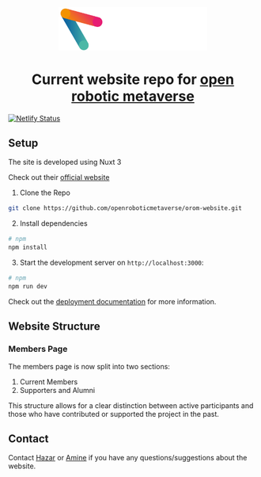 <p align="center">
  <a href="https://www.openroboticmetaverse.org">
    <img alt="orom" src="./assets/icon-with-text.webp" width="300" />
  </a>
</p>
<h1 align="center">
  Current website repo for <a href="https://www.openroboticmetaverse.org">open robotic metaverse</a>
</h1>

[![Netlify Status](https://api.netlify.com/api/v1/badges/c2fd10fa-4630-4c4f-8127-8fcfdf3b91b3/deploy-status)](https://app.netlify.com/sites/orom/deploys)

## Setup

The site is developed using Nuxt 3

Check out their [official website](https://nuxt.com/)

1. Clone the Repo 

```bash
git clone https://github.com/openroboticmetaverse/orom-website.git

```

2. Install dependencies

```bash
# npm
npm install
```

3. Start the development server on `http://localhost:3000`:


```bash
# npm
npm run dev

```


Check out the [deployment documentation](https://nuxt.com/docs/getting-started/deployment) for more information.


## Website Structure

### Members Page

The members page is now split into two sections:

1. Current Members
2. Supporters and Alumni

This structure allows for a clear distinction between active participants and those who have contributed or supported the project in the past.


## Contact
Contact [Hazar](mailto:parhasard@outlook.de) or [Amine](mailto:amine@openroboticmetaverse) if you have any questions/suggestions about the website.


